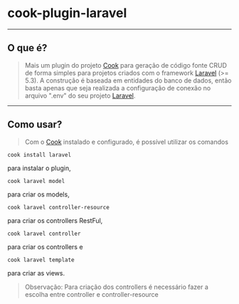 # cook-plugin-laravel

----
## O que é?
> Mais um plugin do projeto [Cook](https://github.com/itakenami/cook) para geração de código fonte CRUD de forma simples para projetos criados com o framework [Laravel](https://laravel.com/) (>= 5.3). A construção é baseada em entidades do banco de dados, então basta apenas que seja realizada a configuração de conexão no arquivo ".env" do seu projeto [Laravel](https://laravel.com/).

----
## Como usar?
>Com o [Cook](https://github.com/itakenami/cook) instalado e configurado, é possível utilizar os comandos
```
cook install laravel
```
para instalar o plugin,
```
cook laravel model
```
para criar os models,
```
cook laravel controller-resource
```
para criar os controllers RestFul,
```
cook laravel controller
```
para criar os controllers e 
```
cook laravel template
```
para criar as views.

>Observação: Para criação dos controllers é necessário fazer a escolha entre controller e controller-resource